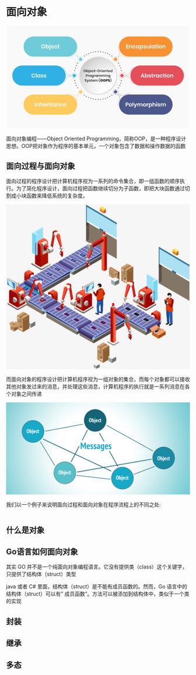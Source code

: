 # 面向对象

![](../../image/oop.png)

面向对象编程——Object Oriented Programming，简称OOP，是一种程序设计思想。OOP把对象作为程序的基本单元，一个对象包含了数据和操作数据的函数


## 面向过程与面向对象

面向过程的程序设计把计算机程序视为一系列的命令集合，即一组函数的顺序执行。为了简化程序设计，面向过程把函数继续切分为子函数，即把大块函数通过切割成小块函数来降低系统的复杂度。

![](../../image/opp-flow.jpg)

而面向对象的程序设计把计算机程序视为一组对象的集合，而每个对象都可以接收其他对象发过来的消息，并处理这些消息，计算机程序的执行就是一系列消息在各个对象之间传递

![](../../image/message-passing-in-oop.png)

我们以一个例子来说明面向过程和面向对象在程序流程上的不同之处:
```
```

## 什么是对象

## Go语言如何面向对象

其实 GO 并不是一个纯面向对象编程语言。它没有提供类（class）这个关键字，只提供了结构体（struct）类型

java 或者 C# 里面，结构体（struct）是不能有成员函数的。然而，Go 语言中的结构体（struct）可以有” 成员函数”。方法可以被添加到结构体中，类似于一个类的实现

## 封装


## 继承


## 多态

